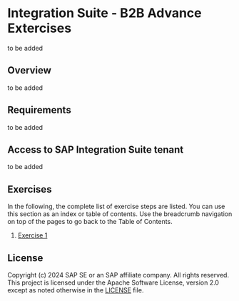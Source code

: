 # Integration Suite - B2B Advance Extercises

to be added

## Overview

to be added

## Requirements

to be added

## Access to SAP Integration Suite tenant

to be added

## Exercises

In the following, the complete list of exercise steps are listed. You can use this section as an index or table of contents. Use the breadcrumb navigation on top of the pages to go back to the Table of Contents.

1. [Exercise 1](https://github.com/SAP-samples/integration-suite-b2b-exercises-advanced/tree/main/Exercise/Ex1)



## License
Copyright (c) 2024 SAP SE or an SAP affiliate company. All rights reserved. This project is licensed under the Apache Software License, version 2.0 except as noted otherwise in the [LICENSE](LICENSE) file.
